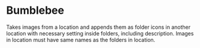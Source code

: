# Bumblebee
Takes images from a location and appends them as folder icons in another location with necessary setting inside folders, including description. Images in location must have same names as the folders in location.

